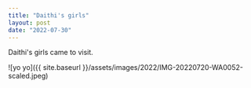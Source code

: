 ```yaml
---
title: "Daithi's girls"
layout: post
date: "2022-07-30"
---
```


Daithi's girls came to visit.

![yo yo]({{ site.baseurl }}/assets/images/2022/IMG-20220720-WA0052-scaled.jpeg)
